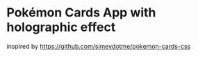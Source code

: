 # Pokémon Cards App with holographic effect

inspired by https://github.com/simeydotme/pokemon-cards-css

